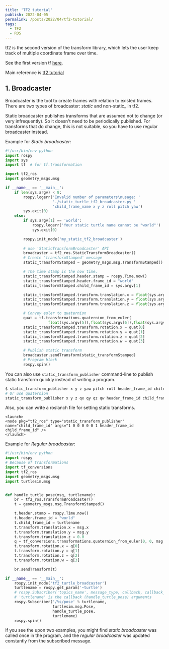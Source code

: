 ```yaml
---
title: 'TF2 tutorial'
publish: 2022-04-05
permalink: /posts/2022/04/tf2-tutorial/
tags:
  - TF2
  - ROS
---
```


tf2 is the second version of the transform library, which lets the user keep track of multiple coordinate frame over time.

See the first version tf [here](http://wiki.ros.org/tf).

Main reference is [tf2 tutorial](http://wiki.ros.org/tf2/Tutorials)

## 1. Broadcaster
Broadcaster is the tool to create frames with relation to existed frames. There are two types of broadcaster: _static_ and non-static_ in tf2.

Static broadcaster publishes transforms that are assumed not to change (or very infrequently). So it doesn't need to be periodically published. For transforms that do change, this is not suitable, so you have to use regular broadcaster instead.

Example for _Static broadcaster_:
```python
#!/usr/bin/env python
import rospy
import sys
import tf  # for tf.transformation

import tf2_ros
import geometry_msgs.msg

if __name__ == '__main__':
    if len(sys.argv) < 8:
        rospy.logerr('Invalid number of parameters\nusage: '
                     './static_turtle_tf2_broadcaster.py '
                     'child_frame_name x y z roll pitch yaw')
        sys.exit(0)
    else:
        if sys.argv[1] == 'world':
            rospy.logerr('Your static turtle name cannot be "world"')
            sys.exit(0)

        rospy.init_node('my_static_tf2_broadcaster')
        
        # use 'StaticTransformBroadcaster' API
        broadcaster = tf2_ros.StaticTransformBroadcaster()
        # Create 'transformStamped' message
        static_transformStamped = geometry_msgs.msg.TransformStamped()

        # The time stamp is the now time.
        static_transformStamped.header.stamp = rospy.Time.now()
        static_transformStamped.header.frame_id = "world"
        static_transformStamped.child_frame_id = sys.argv[1]

        static_transformStamped.transform.translation.x = float(sys.argv[2])
        static_transformStamped.transform.translation.y = float(sys.argv[3])
        static_transformStamped.transform.translation.z = float(sys.argv[4])

        # Convey euler to quaternion
        quat = tf.transformations.quaternion_from_euler(
                   float(sys.argv[5]),float(sys.argv[6]),float(sys.argv[7]))
        static_transformStamped.transform.rotation.x = quat[0]
        static_transformStamped.transform.rotation.y = quat[1]
        static_transformStamped.transform.rotation.z = quat[2]
        static_transformStamped.transform.rotation.w = quat[3]

        # Publish static transform
        broadcaster.sendTransform(static_transformStamped)
        # Program block
        rospy.spin()
```
You can also use `static_transform_publisher` command-line to publish static transform quickly instead of writing a program.
```bash
$ static_transform_publisher x y z yaw pitch roll header_frame_id child_frame_id 
# Or use quaternion
static_transform_publisher x y z qx qy qz qw header_frame_id child_frame_id 
```
Also, you can write a roslanch file for setting static transforms.
```launch
<launch>
<node pkg="tf2_ros" type="static_transform_publisher" name="child_frame_id" args="1 0 0 0 0 0 1 header_frame_id child_frame_id" />
</launch>
```
Example for _Regular broadcaster_:
```python
#!/usr/bin/env python  
import rospy
# Because of transformations
import tf_conversions
import tf2_ros
import geometry_msgs.msg
import turtlesim.msg


def handle_turtle_pose(msg, turtlename):
    br = tf2_ros.TransformBroadcaster()
    t = geometry_msgs.msg.TransformStamped()

    t.header.stamp = rospy.Time.now()
    t.header.frame_id = "world"
    t.child_frame_id = turtlename
    t.transform.translation.x = msg.x
    t.transform.translation.y = msg.y
    t.transform.translation.z = 0.0
    q = tf_conversions.transformations.quaternion_from_euler(0, 0, msg.theta)
    t.transform.rotation.x = q[0]
    t.transform.rotation.y = q[1]
    t.transform.rotation.z = q[2]
    t.transform.rotation.w = q[3]

    br.sendTransform(t)

if __name__ == '__main__':
    rospy.init_node('tf2_turtle_broadcaster')
    turtlename = rospy.get_param('~turtle')
    # rospy.Subscriber('topics_name', message_type, callback, callback_argus)
    # 'turtlename' is the callback (handle_turtle_pose) arguments
    rospy.Subscriber('/%s/pose' % turtlename,
                     turtlesim.msg.Pose,
                     handle_turtle_pose,
                     turtlename)
    rospy.spin()
```
If you see the upon two examples, you might find _static broadcaster_ was called once in the program, 
and the _regular broadcaster_ was updated constantly from the subscribed message.
